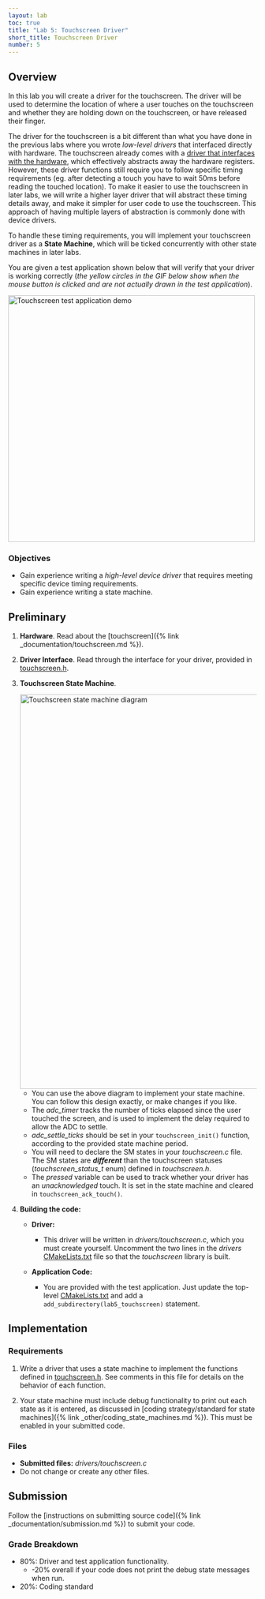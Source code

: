 ```yaml
---
layout: lab
toc: true
title: "Lab 5: Touchscreen Driver"
short_title: Touchscreen Driver
number: 5
---
```


## Overview
In this lab you will create a driver for the touchscreen.  The driver will be used to determine the location of where a user touches on the touchscreen and whether they are holding down on the touchscreen, or have released their finger. 

The driver for the touchscreen is a bit different than what you have done in the previous labs where you wrote *low-level drivers* that interfaced directly with hardware.  The touchscreen already comes with a [driver that interfaces with the hardware](https://github.com/byu-cpe/ecen330_student/blob/main/include/display.h#L149-L153), which effectively abstracts away the hardware registers.  However, these driver functions still require you to follow specific timing requirements (eg. after detecting a touch you have to wait 50ms before reading the touched location).  To make it easier to use the touchscreen in later labs, we will write a higher layer driver that will abstract these timing details away, and make it simpler for user code to use the touchscreen.  This approach of having multiple layers of abstraction is commonly done with device drivers.

To handle these timing requirements, you will implement your touchscreen driver as a **State Machine**, which will be ticked concurrently with other state machines in later labs.

You are given a test application shown below that will verify that your driver is working correctly (*the yellow circles in the GIF below show when the mouse button is clicked and are not actually drawn in the test application*).

<img src="{% link media/lab5/touchscreen.gif %}" width="500" alt="Touchscreen test application demo">

### Objectives
* Gain experience writing a *high-level device driver* that requires meeting specific device timing requirements.
* Gain experience writing a state machine.


## Preliminary

1. **Hardware**. Read about the [touchscreen]({% link _documentation/touchscreen.md %}).

1. **Driver Interface**. Read through the interface for your driver, provided in [touchscreen.h](https://github.com/byu-cpe/ecen330_student/blob/main/drivers/touchscreen.h).

1. **Touchscreen State Machine**.

    <img src="{% link media/lab5/touchscreen_sm.png %}" width="800" alt="Touchscreen state machine diagram">

    * You can use the above diagram to implement your state machine.  You can follow this design exactly, or make changes if you like.
    * The *adc_timer* tracks the number of ticks elapsed since the user touched the screen, and is used to implement the delay required to allow the ADC to settle.
    * *adc_settle_ticks* should be set in your `touchscreen_init()` function, according to the provided state machine period.
    * You will need to declare the SM states in your *touchscreen.c* file.  The SM states are **_different_** than the touchscreen statuses (*touchscreen_status_t* enum) defined in *touchscreen.h*.
    * The *pressed* variable can be used to track whether your driver has an *unacknowledged* touch.  It is set in the state machine and cleared in `touchscreen_ack_touch()`.

1. **Building the code:** 
    * **Driver:** 
        * This driver will be written in *drivers/touchscreen.c*, which you must create yourself.  Uncomment the two lines in the *drivers* [CMakeLists.txt](https://github.com/byu-cpe/ecen330_student/blob/main/drivers/CMakeLists.txt) file so that the *touchscreen* library is built.  

    * **Application Code:**
        * You are provided with the test application.  Just update the top-level [CMakeLists.txt](https://github.com/byu-cpe/ecen330_student/blob/main/CMakeLists.txt) and add a `add_subdirectory(lab5_touchscreen)` statement.

## Implementation

### Requirements

1. Write a driver that uses a state machine to implement the functions defined in [touchscreen.h](https://github.com/byu-cpe/ecen330_student/blob/main/drivers/touchscreen.h).  See comments in this file for details on the behavior of each function.

1. Your state machine must include debug functionality to print out each state as it is entered, as discussed in [coding strategy/standard for state machines]({% link _other/coding_state_machines.md %}).  This must be enabled in your submitted code.

### Files
  - **Submitted files:** *drivers/touchscreen.c*
  - Do not change or create any other files.

## Submission
Follow the [instructions on submitting source code]({% link _documentation/submission.md %}) to submit your code.

### Grade Breakdown 
  * 80%: Driver and test application functionality.
    * -20% overall if your code does not print the debug state messages when run. 
  * 20%: Coding standard